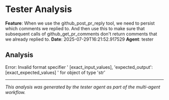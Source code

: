 # Tester Analysis

**Feature**: When we use the github_post_pr_reply tool, we need to persist which comments we replied to. And then use this to make sure that subsequent calls of github_get_pr_comments don't return comments that we already replied to.
**Date**: 2025-07-29T16:21:52.917529
**Agent**: tester

## Analysis

Error: Invalid format specifier ' [exact_input_values],
        'expected_output': [exact_expected_values]
    ' for object of type 'str'

---
*This analysis was generated by the tester agent as part of the multi-agent workflow.*
